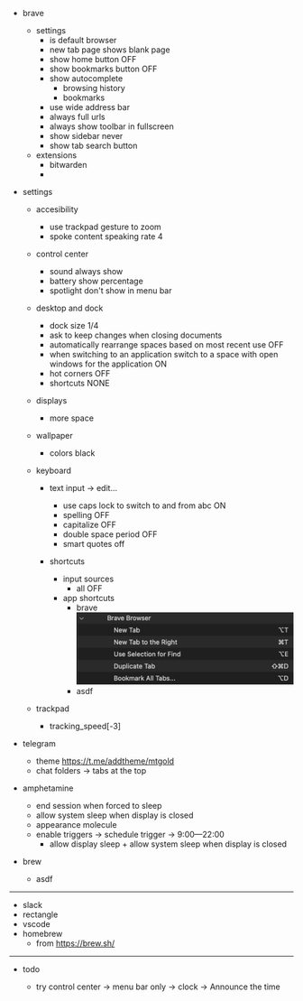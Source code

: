 -   brave

    -   settings
        -   is default browser
        -   new tab page shows blank page
        -   show home button OFF
        -   show bookmarks button OFF
        -   show autocomplete
            -   browsing history
            -   bookmarks
        -   use wide address bar
        -   always full urls
        -   always show toolbar in fullscreen
        -   show sidebar never
        -   show tab search button
    -   extensions
        -   bitwarden
        -

-   settings

    -   accesibility

        -   use trackpad gesture to zoom
        -   spoke content speaking rate 4

    -   control center

        -   sound always show
        -   battery show percentage
        -   spotlight don't show in menu bar

    -   desktop and dock

        -   dock size 1/4
        -   ask to keep changes when closing documents
        -   automatically rearrange spaces based on most recent use OFF
        -   when switching to an application switch to a space with open windows for the application ON
        -   hot corners OFF
        -   shortcuts NONE

    -   displays
        -   more space
    -   wallpaper

        -   colors black

    -   keyboard

        -   text input -> edit...

            -   use caps lock to switch to and from abc ON
            -   spelling OFF
            -   capitalize OFF
            -   double space period OFF
            -   smart quotes off

        -   shortcuts
            -   input sources
                -   all OFF
            -   app shortcuts
                -   brave
                    ![brave shortcuts](lmao/image.png)
                -   asdf

    -   trackpad
        -   tracking_speed[-3]

-   telegram

    -   theme https://t.me/addtheme/mtgold
    -   chat folders -> tabs at the top

-   amphetamine

    -   end session when forced to sleep
    -   allow system sleep when display is closed
    -   appearance molecule
    -   enable triggers -> schedule trigger -> 9:00—22:00
        -   allow display sleep + allow system sleep when display is closed

-   brew
    -   asdf

---

-   slack
-   rectangle
-   vscode
-   homebrew
    -   from https://brew.sh/

---

-   todo

    -   try control center -> menu bar only -> clock -> Announce the time
